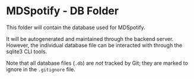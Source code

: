 # MDSpotify - DB Folder

This folder will contain the database used for MDSpotify.

It will be autogenerated and maintained through the backend server. However, the individual database file can be interacted with through the sqlite3 CLI tools.

Note that all database files (`.db`) are _not_ tracked by Git; they are marked to ignore in the `.gitignore` file.
